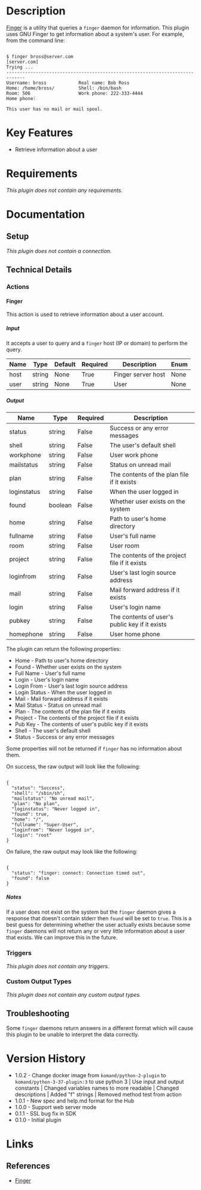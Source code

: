 # Description

[Finger](https://linux.die.net/man/1/finger) is a utility that queries a `finger` daemon for information. This plugin uses GNU Finger to get information about a system's user.
For example, from the command line:

```

$ finger bross@server.com
[server.com]
Trying ...
-----------------------------------------------------------------------------
Username: bross            Real name: Bob Ross
Home: /home/bross/         Shell: /bin/bash
Room: 506                  Work phone: 222-333-4444
Home phone:

This user has no mail or mail spool.

```

# Key Features

* Retrieve information about a user

# Requirements

_This plugin does not contain any requirements._

# Documentation

## Setup

_This plugin does not contain a connection._

## Technical Details

### Actions

#### Finger

This action is used to retrieve information about a user account.

##### Input

It accepts a user to query and a `finger` host (IP or domain) to perform the query.

|Name|Type|Default|Required|Description|Enum|
|----|----|-------|--------|-----------|----|
|host|string|None|True|Finger server host|None|
|user|string|None|True|User|None|

##### Output

|Name|Type|Required|Description|
|----|----|--------|-----------|
|status|string|False|Success or any error messages|
|shell|string|False|The user's default shell|
|workphone|string|False|User work phone|
|mailstatus|string|False|Status on unread mail|
|plan|string|False|The contents of the plan file if it exists|
|loginstatus|string|False|When the user logged in|
|found|boolean|False|Whether user exists on the system|
|home|string|False|Path to user's home directory|
|fullname|string|False|User's full name|
|room|string|False|User room|
|project|string|False|The contents of the project file if it exists|
|loginfrom|string|False|User's last login source address|
|mail|string|False|Mail forward address if it exists|
|login|string|False|User's login name|
|pubkey|string|False|The contents of user's public key if it exists|
|homephone|string|False|User home phone|

The plugin can return the following properties:

* Home - Path to user's home directory
* Found - Whether user exists on the system
* Full Name - User's full name
* Login - User's login name
* Login From - User's last login source address
* Login Status - When the user logged in
* Mail - Mail forward address if it exists
* Mail Status - Status on unread mail
* Plan - The contents of the plan file if it exists
* Project - The contents of the project file if it exists
* Pub Key - The contents of user's public key if it exists
* Shell - The user's default shell
* Status - Success or any error messages

Some properties will not be returned if `finger` has no information about them.

On success, the raw output will look like the following:

```

{
  "status": "Success",
  "shell": "/sbin/sh",
  "mailstatus": "No unread mail",
  "plan": "No plan",
  "loginstatus": "Never logged in",
  "found": true,
  "home": "/",
  "fullname": "Super-User",
  "loginfrom": "Never logged in",
  "login": "root"
}

```

On failure, the raw output may look like the following:

```

{
  "status": "finger: connect: Connection timed out",
  "found": false
}

```

##### Notes

If a user does not exist on the system but the `finger` daemon gives a response that doesn't contain stderr then `found` will be set to `true`.
This is a best guess for determining whether the user actually exists because some `finger` daemons will not return any or very little information
about a user that exists. We can improve this in the future.

### Triggers

_This plugin does not contain any triggers._

### Custom Output Types

_This plugin does not contain any custom output types._

## Troubleshooting

Some `finger` daemons return answers in a different format which will cause this plugin to be unable to interpret the data correctly.

# Version History

* 1.0.2 - Change docker image from `komand/python-2-plugin` to `komand/python-3-37-plugin:3` to use python 3 | Use input and output constants | Changed variables names to more readable | Changed descriptions | Added "f" strings | Removed method test from action
* 1.0.1 - New spec and help.md format for the Hub
* 1.0.0 - Support web server mode
* 0.1.1 - SSL bug fix in SDK
* 0.1.0 - Initial plugin

# Links

## References

* [Finger](https://linux.die.net/man/1/finger)

